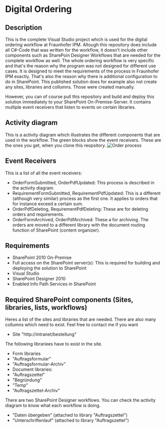 # Digital Ordering

## Description
This is the complete Visual Studio project which is used for the digital ordering workflow at Fraunhofer IPM. Altough this repository does include all C#-Code that was written for the workflow, it doesn't include other components such as SharePoin Designer Workflows that are needed for the complete workflow as well. The whole ordering workflow is very specific and that's the reason why the program was not designed for different use cases. It is designed to meet the requirements of the process in Fraunhofer IPM exactly. That's also the reason why there is additional configuration to do in SharePoint. This published solution does for example also not create any sites, libraries and collumns. Those were created manually.

However, you can of course pull this repository and build and deploy this solution immediately to your SharePoint On-Premise-Server. It contains multiple event receivers that listen to events on certain libraries.

## Activity diagram
This is a activity diagram which illustrates the different components that are used in the workflow. The green blocks show the event receivers. These are the ones you get, when you clone this reopsitory.
![Order process](https://github.com/timon-d/digital-ordering/order_process.png?raw=true)

## Event Receivers
This is a list of all the event receivers:
- OrderFormSubmitted, OrderPdfUpdated: This process is described in the activity diagram.
- RequirementFormSubmitted, RequirementPdfUpdated: This is a different (although very similar) process as the first one. It applies to orders that for instance exceed a certain sum.
- OrderPdfDeleting, RequirementPdfDeleting: These are for deleting orders and requirements.
- OrderFormArchived, OrderPdfArchived: These a for archiving. The orders are moved to a different library with the document routing function of SharePoint (content organizer).

## Requirements
- SharePoint 2010 On-Premise
- Full access on the SharePoint server(s): This is required for building and deploying the solution to SharePoint
- Visual Studio
- SharePoint Designer 2010
- Enabled Info Path Services in SharePoint
 
## Required SharePoint components (Sites, libraries, lists, workflows)
  Heres a list of the sites and libraries that are needed. There are also many collumns which need to exist. Feel free to contact me if you want 

- Site "http://intranet/bestellung"

The following librariees have to exist in the site.
- Form libraries
 - "Auftragsformular"
 - "Auftragsformular-Archiv"
- Document libraries:
 - "Auftragszettel"
 - "Begründung"
 - "Temp"
 - "Auftragszettel-Archiv"

There are two SharePoint Designer workflows. You can check the activity diagram to know what each workflow is doing.
- "Daten übergeben" (attached to library "Auftragszettel")
- "Unterschriftenlauf" (attached to library "Auftragszettel")
